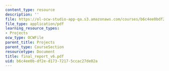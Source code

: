 ```yaml
---
content_type: resource
description: ''
file: https://ol-ocw-studio-app-qa.s3.amazonaws.com/courses/b6c4ee0bdf2ed17372175ccac27de02a_final_report_v6.pdf
file_type: application/pdf
learning_resource_types:
- Projects
ocw_type: OCWFile
parent_title: Projects
parent_type: CourseSection
resourcetype: Document
title: final_report_v6.pdf
uid: b6c4ee0b-df2e-d173-7217-5ccac27de02a
---
```

